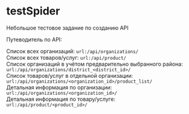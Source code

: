 # testSpider

Небольшое тестовое задание по созданию API

Путеводитель по API:

Список всех организаций: ```url:/api/organizations/```<br>
Список всех товаров/услуг: ```url:/api/product/```<br>
Список организаций в учётом предварительно выбранного района: ```url:/api/organizations/district_<district_id>/```<br>
Список товаров/услуг в отдельной организации: ```url:/api/organizations/<organization_id>/product_list/```<br>
Детальная информация по организации: ```url:/api/organizations/<organization_id>/```<br>
Детальная информация по товару/услуге: ```url:/api/product/<product_id>/```<br>
